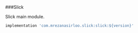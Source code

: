 ###Slick

Slick main module.

```groovy
implementation 'com.mrezanasirloo.slick:slick:${version}'
```
